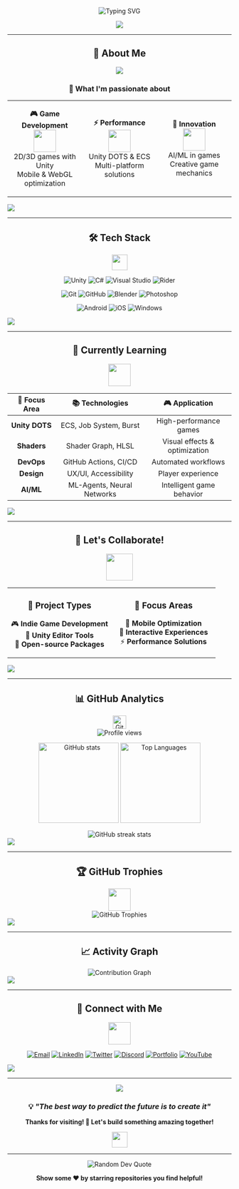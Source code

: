 
<div align="center">
  
  ![Typing SVG](https://readme-typing-svg.herokuapp.com?font=Fira+Code&size=30&duration=3000&pause=1000&color=58A6FF&center=true&vCenter=true&width=600&lines=Hi+there!+I'm+Lộc+👋;Unity+Developer+🎮;Game+%26+Interactive+Experiences+✨)
  
</div>

<p align="center">
  <img src="https://capsule-render.vercel.app/api?type=waving&color=gradient&customColorList=0,2,2,5,30&height=200&section=header&text=Welcome%20to%20my%20Profile&fontSize=40&fontAlignY=35&animation=fadeIn&fontColor=fff" />
</p>

---

<div align="center">
  
## 🚀 About Me

</div>

<div align="center">
<img src="https://user-images.githubusercontent.com/73097560/115834477-dbab4500-a447-11eb-908a-139a6edaec5c.gif">

### 🎯 What I'm passionate about
</div>

<table align="center">
<tr>
<td align="center" width="33%">

**🎮 Game Development**
<br/>
<img src="https://media.giphy.com/media/WUlplcMpOCEmTGBtBW/giphy.gif" width="50">
<br/>
2D/3D games with Unity
<br/>
Mobile & WebGL optimization

</td>
<td align="center" width="33%">

**⚡ Performance**
<br/>
<img src="https://media.giphy.com/media/l46Cy1rHbQ92uuLXa/giphy.gif" width="50">
<br/>
Unity DOTS & ECS
<br/>
Multi-platform solutions

</td>
<td align="center" width="33%">

**🤖 Innovation**
<br/>
<img src="https://media.giphy.com/media/LaVp0AyqR5bGsC5Cbm/giphy.gif" width="50">
<br/>
AI/ML in games
<br/>
Creative game mechanics

</td>
</tr>
</table>

<img src="https://user-images.githubusercontent.com/73097560/115834477-dbab4500-a447-11eb-908a-139a6edaec5c.gif">

---

<div align="center">

## 🛠️ Tech Stack
<img src="https://media.giphy.com/media/iY8CRBdQXODJSCERIr/giphy.gif" width="35">

</div>

<div align="center">

![Unity](https://img.shields.io/badge/Unity-000000?style=for-the-badge&logo=unity&logoColor=white)
![C#](https://img.shields.io/badge/C%23-239120?style=for-the-badge&logo=c-sharp&logoColor=white)
![Visual Studio](https://img.shields.io/badge/Visual%20Studio-5C2D91?style=for-the-badge&logo=visual-studio&logoColor=white)
![Rider](https://img.shields.io/badge/Rider-000000?style=for-the-badge&logo=rider&logoColor=white)

![Git](https://img.shields.io/badge/Git-F05032?style=for-the-badge&logo=git&logoColor=white)
![GitHub](https://img.shields.io/badge/GitHub-181717?style=for-the-badge&logo=github&logoColor=white)
![Blender](https://img.shields.io/badge/Blender-F5792A?style=for-the-badge&logo=blender&logoColor=white)
![Photoshop](https://img.shields.io/badge/Photoshop-31A8FF?style=for-the-badge&logo=adobe-photoshop&logoColor=white)

![Android](https://img.shields.io/badge/Android-3DDC84?style=for-the-badge&logo=android&logoColor=white)
![iOS](https://img.shields.io/badge/iOS-000000?style=for-the-badge&logo=ios&logoColor=white)
![Windows](https://img.shields.io/badge/Windows-0078D6?style=for-the-badge&logo=windows&logoColor=white)

</div>

<img src="https://user-images.githubusercontent.com/73097560/115834477-dbab4500-a447-11eb-908a-139a6edaec5c.gif">

---

<div align="center">

## 🌱 Currently Learning
<img src="https://media.giphy.com/media/VgCDAzcKvsR6OM0uWg/giphy.gif" width="50">

</div>

<div align="center">

| 🎯 Focus Area | 📚 Technologies | 🎮 Application |
|:-------------:|:---------------:|:--------------:|
| **Unity DOTS** | ECS, Job System, Burst | High-performance games |
| **Shaders** | Shader Graph, HLSL | Visual effects & optimization |
| **DevOps** | GitHub Actions, CI/CD | Automated workflows |
| **Design** | UX/UI, Accessibility | Player experience |
| **AI/ML** | ML-Agents, Neural Networks | Intelligent game behavior |

</div>

<img src="https://user-images.githubusercontent.com/73097560/115834477-dbab4500-a447-11eb-908a-139a6edaec5c.gif">

---

<div align="center">

## 💞️ Let's Collaborate!
<img src="https://media.giphy.com/media/LnQjpWaON8nhr21vNW/giphy.gif" width="60">

</div>

<table align="center" width="90%">
<tr>
<td align="center" width="50%">

### 🎯 **Project Types**
🎮 **Indie Game Development**  
🔧 **Unity Editor Tools**  
🌟 **Open-source Packages**  

</td>
<td align="center" width="50%">

### 🚀 **Focus Areas**
📱 **Mobile Optimization**  
🎨 **Interactive Experiences**  
⚡ **Performance Solutions**  

</td>
</tr>
</table>

<img src="https://user-images.githubusercontent.com/73097560/115834477-dbab4500-a447-11eb-908a-139a6edaec5c.gif">

---

<div align="center">

## 📊 GitHub Analytics
<img src="https://media.giphy.com/media/W5eoZHPpUx9sapR0eu/giphy.gif" width="30px" alt="Git"/>

</div>

<div align="center">
  <img src="https://komarev.com/ghpvc/?username=napoleloc&color=58A6FF&style=for-the-badge" alt="Profile views" />
</div>

<p align="center">
  <img height="180em" src="https://github-readme-stats.vercel.app/api?username=napoleloc&show_icons=true&theme=github_dark&include_all_commits=true&count_private=true&hide_border=true&bg_color=0D1117" alt="GitHub stats" />
  <img height="180em" src="https://github-readme-stats.vercel.app/api/top-langs/?username=napoleloc&layout=compact&theme=github_dark&hide_border=true&bg_color=0D1117" alt="Top Languages" />
</p>

<div align="center">
  <img src="https://github-readme-streak-stats.herokuapp.com/?user=napoleloc&theme=github-dark-blue&hide_border=true&background=0D1117" alt="GitHub streak stats" />
</div>

<img src="https://user-images.githubusercontent.com/73097560/115834477-dbab4500-a447-11eb-908a-139a6edaec5c.gif">

---

<div align="center">

## 🏆 GitHub Trophies
<img src="https://media.giphy.com/media/5NNhSyT3yHyKk/giphy.gif" width="50">

</div>

<div align="center">
  <img src="https://github-profile-trophy.vercel.app/?username=napoleloc&theme=discord&no-frame=true&row=1&column=7" alt="GitHub Trophies" />
</div>

<img src="https://user-images.githubusercontent.com/73097560/115834477-dbab4500-a447-11eb-908a-139a6edaec5c.gif">

---

<div align="center">

## 📈 Activity Graph

</div>

<div align="center">
  <img src="https://github-readme-activity-graph.vercel.app/graph?username=napoleloc&theme=github-compact&bg_color=0D1117&hide_border=true&line=58A6FF&point=58A6FF" alt="Contribution Graph" />
</div>

<img src="https://user-images.githubusercontent.com/73097560/115834477-dbab4500-a447-11eb-908a-139a6edaec5c.gif">

---

<div align="center">

## 🤝 Connect with Me
<img src="https://media.giphy.com/media/mGcNjsfWAjY5AEZNw6/giphy.gif" width="50">

</div>

<div align="center">

[![Email](https://img.shields.io/badge/Email-D14836?style=for-the-badge&logo=gmail&logoColor=white)](mailto:napoleloc.dev@gmail.com)
[![LinkedIn](https://img.shields.io/badge/LinkedIn-0077B5?style=for-the-badge&logo=linkedin&logoColor=white)](https://linkedin.com/in/napoleloc)
[![Twitter](https://img.shields.io/badge/Twitter-1DA1F2?style=for-the-badge&logo=twitter&logoColor=white)](https://twitter.com/napoleloc)
[![Discord](https://img.shields.io/badge/Discord-5865F2?style=for-the-badge&logo=discord&logoColor=white)](https://discord.gg/napoleloc)
[![Portfolio](https://img.shields.io/badge/Portfolio-FF5722?style=for-the-badge&logo=todoist&logoColor=white)](https://napoleloc.dev)
[![YouTube](https://img.shields.io/badge/YouTube-FF0000?style=for-the-badge&logo=youtube&logoColor=white)](https://youtube.com/@napoleloc)

</div>

<img src="https://user-images.githubusercontent.com/73097560/115834477-dbab4500-a447-11eb-908a-139a6edaec5c.gif">

---

<p align="center">
  <img src="https://capsule-render.vercel.app/api?type=waving&color=58A6FF&height=120&section=footer" />
</p>

<div align="center">
  
### 💡 *"The best way to predict the future is to create it"*

**Thanks for visiting! 🚀 Let's build something amazing together!**

<img src="https://media.giphy.com/media/hvRJCLFzcasrR4ia7z/giphy.gif" width="35">

</div>

---

<div align="center">
  <img src="https://quotes-github-readme.vercel.app/api?type=horizontal&theme=dark" alt="Random Dev Quote" />
</div>

<div align="center">

**Show some ❤️ by starring repositories you find helpful!**

</div>

<!--
**napoleloc/napoleloc** is a ✨ _special_ ✨ repository because its `README.md` 
appears on your GitHub profile.

You can click the Preview link to take a look at your changes.
--->
